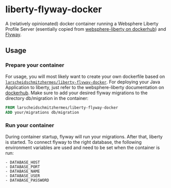 # liberty-flyway-docker

A (relatively opinionated) docker container running a Websphere Liberty Profile Server (esentially copied from [websphere-liberty on dockerhub](https://hub.docker.com/_/websphere-liberty/])) and [Flyway](https://flywaydb.org/).

## Usage

### Prepare your container

For usage, you will most likely want to create your own dockerfile based on [`larscheidschmitzhermes/liberty-flyway-docker`](https://hub.docker.com/r/larscheidschmitzhermes/liberty-flyway-docker/).
For deploying your Java Application to liberty, just refer to the websphere-liberty documentation on [dockerhub](https://hub.docker.com/_/websphere-liberty/).
Make sure to add your desired flyway migrations to the directory db/migration in the container:
```Dockerfile
FROM larscheidschmitzhermes/liberty-flyway-docker
ADD your/migrations db/migration
``` 

### Run your container

During container startup, flyway will run your migrations. After that, liberty is started.
To connect flyway to the right database, the following environment variables are used and need to be set when the container is run:

    - DATABASE_HOST
    - DATABASE_PORT
    - DATABASE_NAME
    - DATABASE_USER
    - DATABASE_PASSWORD
